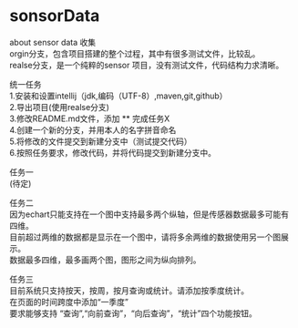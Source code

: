 # sonsorData
about sensor data 收集<br>
orgin分支，包含项目搭建的整个过程，其中有很多测试文件，比较乱。<br>
realse分支，是一个纯粹的sensor 项目，没有测试文件，代码结构力求清晰。

统一任务<br>
1.安装和设置intellij（jdk,编码（UTF-8）,maven,git,github）<br>
2.导出项目(使用realse分支)<br>
3.修改README.md文件，添加 ** 完成任务X<br>
4.创建一个新的分支，并用本人的名字拼音命名<br>
5.将修改的文件提交到新建分支中（测试提交代码）<br>
6.按照任务要求，修改代码，并将代码提交到新建分支中。<br>

任务一<br>
(待定)

任务二<br>
因为echart只能支持在一个图中支持最多两个纵轴，但是传感器数据最多可能有四维。
<br>目前超过两维的数据都是显示在一个图中，请将多余两维的数据使用另一个图展示。
<br>数据最多四维，最多画两个图，图形之间为纵向排列。

任务三<br>
目前系统只支持按天，按周，按月查询或统计。请添加按季度统计。
<br>在页面的时间跨度中添加“一季度”
<br>要求能够支持 “查询”,“向前查询”，“向后查询”，“统计”四个功能按钮。


